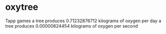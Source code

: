 # oxytree
Tapp games
a tree produces 0.71232876712 kilograms of oxygen per day
a tree produces 0.00000824454 kilograms of oxygen per second

